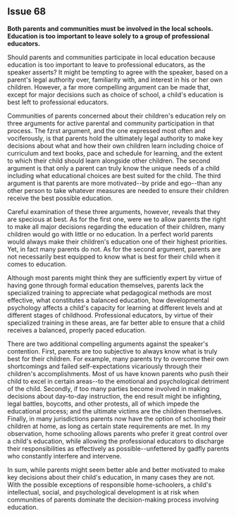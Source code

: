 
Issue 68
---------------------------

**Both parents and communities must be involved in the local schools. Education is too
important to leave solely to a group of professional educators.**

Should parents and communities participate in local education because education is too
important to leave to professional educators, as the speaker asserts? It might be tempting to
agree with the speaker, based on a parent's legal authority over, familiarity with, and interest in
his or her own children. However, a far more compelling argument can be made that, except
for major decisions such as choice of school, a child's education is best left to professional
educators.

Communities of parents concerned about their children's education rely on three arguments
for active parental and community participation in that process. The fzrst argument, and the
one expressed most often and vociferously, is that parents hold the ultimately legal authority to
make key decisions about what and how their own children learn including choice of
curriculum and text books, pace and schedule for learning, and the extent to which their child
should learn alongside other children. The second argument is that only a parent can truly
know the unique needs of a child including what educational choices are best suited for the
child. The third argument is that parents are more motivated--by pride and ego--than any other
person to take whatever measures are needed to ensure their children receive the best
possible education.

Careful examination of these three arguments, however, reveals that they are specious at
best. As for the first one, were we to allow parents the right to make all major decisions
regarding the education of their children, many children would go with little or no education. In
a perfect world parents would always make their children's education one of their highest
priorities. Yet, in fact many parents do not. As for the second argument, parents are not
necessarily best equipped to know what is best for their child when it comes to education.

Although most parents might think they are sufficiently expert by virtue of having gone through
formal education themselves, parents lack the specialized training to appreciate what
pedagogical methods are most effective, what constitutes a balanced education, how
developmental psychology affects a child's capacity for learning at different levels and at
different stages of childhood. Professional educators, by virtue of their specialized training in
these areas, are far better able to ensure that a child receives a balanced, properly paced
education.

There are two additional compelling arguments against the speaker's contention. First,
parents are too subjective to always know what is truly best for their children. For example,
many parents try to overcome their own shortcomings and failed self-expectations vicariously
through their children's accomplishments. Most of us have known parents who push their child
to excel in certain areas--to the emotional and psychological detriment of the child. Secondly, if
too many parties become involved in making decisions about day-to-day instruction, the end
result might be infighting, legal battles, boycotts, and other protests, all of which impede the
educational process; and the ultimate victims are the children themselves. Finally, in many
jurisdictions parents now have the option of schooling their children at home, as long as certain
state requirements are met. In my observation, home schooling allows parents who prefer it
great control over a child's education, while allowing the professional educators to discharge
their responsibilities as effectively as possible--unfettered by gadfly parents who constantly
interfere and intervene.

In sum, while parents might seem better able and better motivated to make key decisions
about their child's education, in many cases they are not. With the possible exceptions of
responsible home-schoolers, a child's intellectual, social, and psychological development is at
risk when communities of parents dominate the decision-making process involving education.


